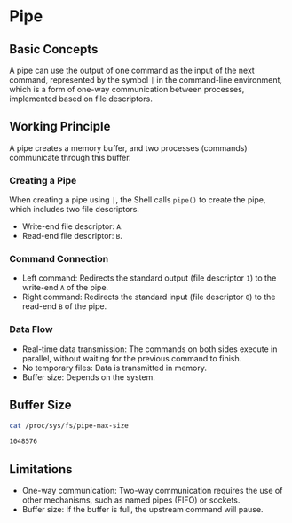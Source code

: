 # Pipe

## Basic Concepts

A pipe can use the output of one command as the input of the next command,
represented by the symbol `|` in the command-line environment, which is a form of one-way communication between processes, implemented based on file descriptors.

## Working Principle

A pipe creates a memory buffer, and two processes (commands) communicate through this buffer.

### Creating a Pipe

When creating a pipe using `|`, the Shell calls `pipe()` to create the pipe, which includes two file descriptors.

* Write-end file descriptor: `A`.
* Read-end file descriptor: `B`.

### Command Connection

* Left command: Redirects the standard output (file descriptor `1`) to the write-end `A` of the pipe.
* Right command: Redirects the standard input (file descriptor `0`) to the read-end `B` of the pipe.

### Data Flow

* Real-time data transmission: The commands on both sides execute in parallel, without waiting for the previous command to finish.
* No temporary files: Data is transmitted in memory.
* Buffer size: Depends on the system.

## Buffer Size

```bash
cat /proc/sys/fs/pipe-max-size
```

```bash
1048576
```

## Limitations

* One-way communication: Two-way communication requires the use of other mechanisms, such as named pipes (FIFO) or sockets.
* Buffer size: If the buffer is full, the upstream command will pause.
